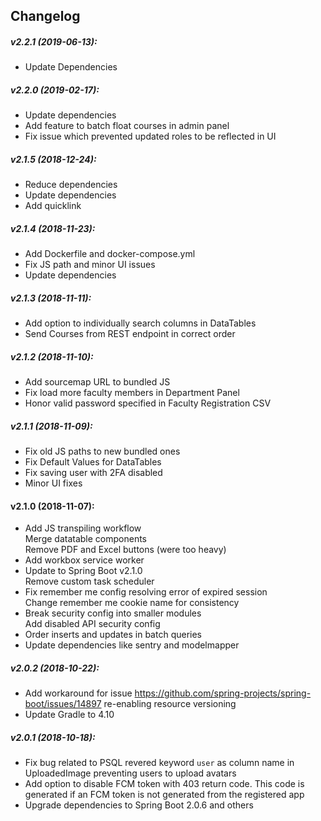 ## Changelog

##### v2.2.1 (2019-06-13):

- Update Dependencies

##### v2.2.0 (2019-02-17):

- Update dependencies
- Add feature to batch float courses in admin panel
- Fix issue which prevented updated roles to be reflected in UI

##### v2.1.5 (2018-12-24):

- Reduce dependencies
- Update dependencies
- Add quicklink

##### v2.1.4 (2018-11-23):

- Add Dockerfile and docker-compose.yml
- Fix JS path and minor UI issues
- Update dependencies

##### v2.1.3 (2018-11-11):

- Add option to individually search columns in DataTables
- Send Courses from REST endpoint in correct order

##### v2.1.2 (2018-11-10):

- Add sourcemap URL to bundled JS
- Fix load more faculty members in Department Panel
- Honor valid password specified in Faculty Registration CSV

##### v2.1.1 (2018-11-09):

- Fix old JS paths to new bundled ones
- Fix Default Values for DataTables
- Fix saving user with 2FA disabled
- Minor UI fixes

#### v2.1.0 (2018-11-07):

- Add JS transpiling workflow  
  Merge datatable components  
  Remove PDF and Excel buttons (were too heavy)
- Add workbox service worker
- Update to Spring Boot v2.1.0  
  Remove custom task scheduler
- Fix remember me config resolving error of expired session  
  Change remember me cookie name for consistency
- Break security config into smaller modules  
  Add disabled API security config
- Order inserts and updates in batch queries
- Update dependencies like sentry and modelmapper

##### v2.0.2 (2018-10-22):

- Add workaround for issue https://github.com/spring-projects/spring-boot/issues/14897 re-enabling resource versioning
- Update Gradle to 4.10

##### v2.0.1 (2018-10-18):

- Fix bug related to PSQL revered keyword `user` as column name in UploadedImage preventing users to upload avatars
- Add option to disable FCM token with 403 return code. This code is generated if an FCM token is not generated from the registered app
- Upgrade dependencies to Spring Boot 2.0.6 and others
